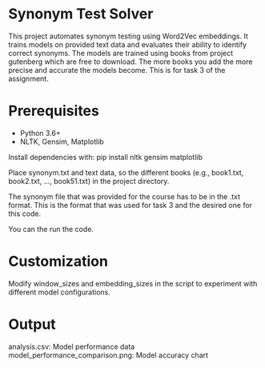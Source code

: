 # Synonym Test Solver

This project automates synonym testing using Word2Vec embeddings. It trains models on provided text data and evaluates their ability to identify correct synonyms. The models are trained using books from project gutenberg which are free to download. The more books you add the more precise and accurate the models become. This is for task 3 of the assignment.


# Prerequisites

- Python 3.6+
- NLTK, Gensim, Matplotlib

Install dependencies with:
pip install nltk gensim matplotlib

Place synonym.txt and text data, so the different books (e.g., book1.txt, book2.txt, ..., book51.txt) in the project directory.

The synonym file that was provided for the course has to be in the .txt format. This is the format that was used for task 3 and the desired one for this code.

You can the run the code.

# Customization

Modify window_sizes and embedding_sizes in the script to experiment with different model configurations.

# Output

analysis.csv: Model performance data
model_performance_comparison.png: Model accuracy chart
